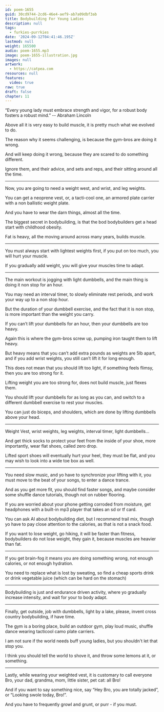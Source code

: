 ```yaml
---
id: poem-1655
guid: 30cd9744-2cd6-46e4-aef9-ab7a09dbf3ab
title: Bodybuilding For Young Ladies
description: null
tags:
  - furkies-purrkies
date: '2024-09-12T04:41:46.195Z'
lastmod: null
weight: 165500
audio: poem-1655.mp3
image: poem-1655-illustration.jpg
images: null
artwork:
  - https://catpea.com
resources: null
features:
  video: true
raw: true
draft: false
chapter: 11
---
```



“Every young lady must embrace strength and vigor, for a robust body fosters a robust mind.”
-- Abraham Lincoln

Above all it is very easy to build muscle,
it is pretty much what we evolved to do.

The reason why it seems challenging,
is because the gym-bros are doing it wrong.

And will keep doing it wrong,
because they are scared to do something different.

Ignore them, and their advice, and sets and reps,
and their sitting around all the time.

---

Now, you are going to need a weight west,
and wrist, and leg weights.

You can get a neoprene vest,
or, a tacti-cool one, an armored plate carrier with a non ballistic weight plate.

And you have to wear the darn things,
almost all the time.

The biggest secret in bodybuilding,
is that the bod bodybuilders get a head start with childhood obesity.

Fat is heavy, all the moving around across many years,
builds muscle.

---

You must always start with lightest weights first,
if you put on too much, you will hurt your muscle.

If you gradually add weight,
you will give your muscles time to adapt.

---

The main workout is jogging with light dumbbells,
and the main thing is doing it non stop for an hour.

You may need an interval timer, to slowly eliminate rest periods,
and work your way up to a non stop hour.

But the duration of your dumbbell exercise, and the fact that it is non stop,
is more important than the weight you carry.

If you can’t lift your dumbbells for an hour,
then your dumbbells are too heavy.

Again this is where the gym-bros screw up,
pumping iron taught them to lift heavy.

But heavy means that you can’t add extra pounds as weights are 5lb apart,
and if you add wrist weights, you still can’t lift it for long enough.

This does not mean that you should lift too light,
if something feels flimsy, then you are too strong for it.

Lifting weight you are too strong for,
does not build muscle, just flexes them.

You should lift your dumbbells for as long as you can,
and switch to a different dumbbell exercise to rest your muscles.

You can just do biceps, and shoulders,
which are done by lifting dumbbells above your head.

---

Weight Vest, wrist weights, leg weights, interval timer,
light dumbbells…

And get thick socks to protect your feet from the inside of your shoe,
more importantly, wear flat shoes, called zero drop.

Lifted sport shoes will eventually hurt your heel,
they must be flat, and you may wish to look into a wide toe box as well.

---

You need slow music, and yo have to synchronize your lifting with it,
you must move to the beat of your songs, to enter a dance trance.

And as you get more fit, you should find faster songs,
and maybe consider some shuffle dance tutorials, though not on rubber flooring.

If you are worried about your phone getting corroded from moisture,
get headphones with a built-in mp3 player that takes an sd or tf card.

You can ask AI about bodybuilding diet, but I recommend trail mix,
though yo have to pay close attention to the calories, as that is not a snack food.

If you want to lose weight, go hiking, it will be faster than fitness,
bodybuilders do not lose weight, they gain it, because muscles are heavier than fat.

---

If you get brain-fog it means you are doing something wrong,
not enough calories, or not enough hydration.

You need to replace what is lost by sweating,
so find a cheap sports drink or drink vegetable juice (which can be hard on the stomach)

---

Bodybuilding is just and endurance driven activity,
where yo gradually increase intensity, and wait for your to body adapt.

---

Finally, get outside, job with dumbbells, light by a lake,
please, invent cross country bodybuilding, if have time.

The gym is a boring place, build an outdoor gym,
play loud music, shuffle dance wearing tacticool camo plate carriers.

I am not sure if the world needs buff young ladies,
but you shouldn't let that stop you.

I think you should tell the world to shove it,
and throw some lemons at it, or something.

---

Lastly, while wearing your weighted vest, it is customary to call everyone Bro,
your dad, grandma, mom, little sister, pet cat: all Bro!

And if you want to say something nice,
say “Hey Bro, you are totally jacked”, or “Looking swole today, Bro!”.

And you have to frequently growl and grunt,
or purr - if you must.
